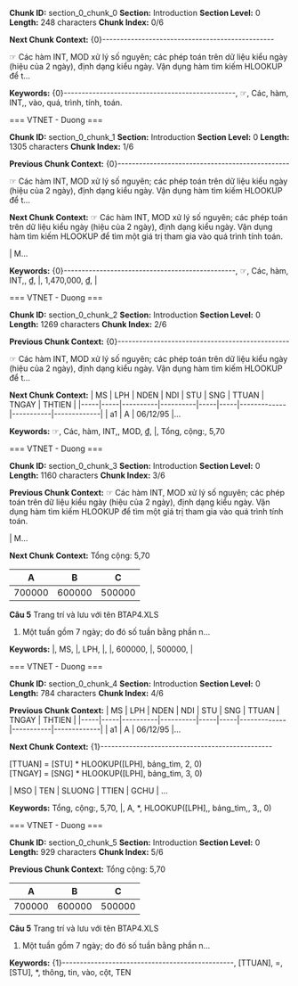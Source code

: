 **Chunk ID:** section_0_chunk_0
**Section:** Introduction
**Section Level:** 0
**Length:** 248 characters
**Chunk Index:** 0/6

**Next Chunk Context:**
{0}------------------------------------------------

☞ Các hàm INT, MOD xử lý số nguyên; các phép toán trên dữ liệu kiểu ngày (hiệu
của 2 ngày), định dạng kiểu ngày. Vận dụng hàm tìm kiếm HLOOKUP để t...

**Keywords:** {0}------------------------------------------------, ☞, Các, hàm, INT,, vào, quá, trình, tính, toán.

=== VTNET - Duong ===

**Chunk ID:** section_0_chunk_1
**Section:** Introduction
**Section Level:** 0
**Length:** 1305 characters
**Chunk Index:** 1/6

**Previous Chunk Context:**
{0}------------------------------------------------

☞ Các hàm INT, MOD xử lý số nguyên; các phép toán trên dữ liệu kiểu ngày (hiệu
của 2 ngày), định dạng kiểu ngày. Vận dụng hàm tìm kiếm HLOOKUP để t...

**Next Chunk Context:**
☞ Các hàm INT, MOD xử lý số nguyên; các phép toán trên dữ liệu kiểu ngày (hiệu
của 2 ngày), định dạng kiểu ngày. Vận dụng hàm tìm kiếm HLOOKUP để tìm
một giá trị tham gia vào quá trình tính toán.

| M...

**Keywords:** {0}------------------------------------------------, ☞, Các, hàm, INT,, ₫, |, 1,470,000, ₫, |

=== VTNET - Duong ===

**Chunk ID:** section_0_chunk_2
**Section:** Introduction
**Section Level:** 0
**Length:** 1269 characters
**Chunk Index:** 2/6

**Previous Chunk Context:**
{0}------------------------------------------------

☞ Các hàm INT, MOD xử lý số nguyên; các phép toán trên dữ liệu kiểu ngày (hiệu
của 2 ngày), định dạng kiểu ngày. Vận dụng hàm tìm kiếm HLOOKUP để t...

**Next Chunk Context:**
| MS  | LPH | NDEN     | NDI      | STU | SNG | TTUAN       | TNGAY     | THTIEN      |
|-----|-----|----------|----------|-----|-----|-------------|-----------|-------------|
| a1  | A   | 06/12/95 |...

**Keywords:** ☞, Các, hàm, INT,, MOD, ₫, |, Tổng, cộng:, 5,70

=== VTNET - Duong ===

**Chunk ID:** section_0_chunk_3
**Section:** Introduction
**Section Level:** 0
**Length:** 1160 characters
**Chunk Index:** 3/6

**Previous Chunk Context:**
☞ Các hàm INT, MOD xử lý số nguyên; các phép toán trên dữ liệu kiểu ngày (hiệu
của 2 ngày), định dạng kiểu ngày. Vận dụng hàm tìm kiếm HLOOKUP để tìm
một giá trị tham gia vào quá trình tính toán.

| M...

**Next Chunk Context:**
Tổng cộng: 5,70

| A      | B      | C      |
|--------|--------|--------|
| 700000 | 600000 | 500000 |

**Câu 5** Trang trí và lưu với tên BTAP4.XLS

1. Một tuần gồm 7 ngày; do đó số tuần bằng phần n...

**Keywords:** |, MS, |, LPH, |, |, 600000, |, 500000, |

=== VTNET - Duong ===

**Chunk ID:** section_0_chunk_4
**Section:** Introduction
**Section Level:** 0
**Length:** 784 characters
**Chunk Index:** 4/6

**Previous Chunk Context:**
| MS  | LPH | NDEN     | NDI      | STU | SNG | TTUAN       | TNGAY     | THTIEN      |
|-----|-----|----------|----------|-----|-----|-------------|-----------|-------------|
| a1  | A   | 06/12/95 |...

**Next Chunk Context:**
{1}------------------------------------------------

[TTUAN] = [STU] \* HLOOKUP([LPH], bảng\_tìm, 2, 0)  
[TNGAY] = [SNG] \* HLOOKUP([LPH], bảng\_tìm, 3, 0)

| MSO | TEN   | SLUONG | TTIEN   | GCHU |
...

**Keywords:** Tổng, cộng:, 5,70, |, A, \*, HLOOKUP([LPH],, bảng\_tìm,, 3,, 0)

=== VTNET - Duong ===

**Chunk ID:** section_0_chunk_5
**Section:** Introduction
**Section Level:** 0
**Length:** 929 characters
**Chunk Index:** 5/6

**Previous Chunk Context:**
Tổng cộng: 5,70

| A      | B      | C      |
|--------|--------|--------|
| 700000 | 600000 | 500000 |

**Câu 5** Trang trí và lưu với tên BTAP4.XLS

1. Một tuần gồm 7 ngày; do đó số tuần bằng phần n...

**Keywords:** {1}------------------------------------------------, [TTUAN], =, [STU], \*, thông, tin, vào, cột, TEN
